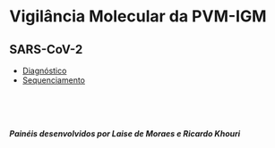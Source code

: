 # Vigilância Molecular da PVM-IGM

## SARS-CoV-2
- [Diagnóstico](https://pvm-igm.github.io/painel/sars2diag.html)
- [Sequenciamento](https://pvm-igm.github.io/painel/sars2seq.html)

<br />
<br />
<br />

***Painéis desenvolvidos por Laise de Moraes e Ricardo Khouri***
